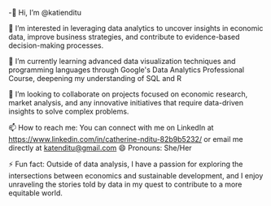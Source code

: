 -👋 Hi, I’m @katienditu

👀 I’m interested in leveraging data analytics to uncover insights in economic data, improve business strategies, and contribute to evidence-based decision-making processes.

🌱 I’m currently learning advanced data visualization techniques and programming languages through Google's Data Analytics Professional Course, deepening my understanding of SQL and R

💞️ I’m looking to collaborate on projects focused on economic research, market analysis, and any innovative initiatives that require data-driven insights to solve complex problems.

📫 How to reach me: You can connect with me on LinkedIn at https://www.linkedin.com/in/catherine-nditu-82b9b5232/  or email me directly at katenditu@gmail.com 
😄 Pronouns: She/Her

⚡ Fun fact: Outside of data analysis, I have a passion for exploring the intersections between economics and sustainable development, and I enjoy unraveling the stories told by data in my quest to contribute to a more equitable world.

<!---
katienditu/katienditu is a ✨ special ✨ repository because its `README.md` (this file) appears on your GitHub profile.
You can click the Preview link to take a look at your changes.
--->
